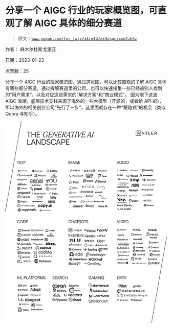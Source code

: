 # 分享一个 AIGC 行业的玩家概览图，可直观了解 AIGC 具体的细分赛道

> 原文：[`www.yuque.com/for_lazy/xkrm14/ax3usgczxxo2zb5z`](https://www.yuque.com/for_lazy/xkrm14/ax3usgczxxo2zb5z)



作者： 麻木尔杜斯戈里亚 

日期：2023-01-23 

点赞数：25 

分享一个 AIGC 行业的玩家概览图，通过这张图，可以比较直观的了解 AIGC 具体有哪些细分赛道。通过拆解赛道里的公司，也可以快速搜集一些已经被别人找到的“用户需求”，以及对应这些需求的“解决方案”和“商业模式”。 因为眼下这波 AIGC 浪潮，底层技术支柱来源于海外的一些大模型（开源的，或者给 API 的），所以海外的相关创业公司“先行了一步”，这里面就存在一种“跟随式”的机会（类似 Quora 与知乎）。 

![](img/770405216e9acce59ba39170ff709f41.png) 

